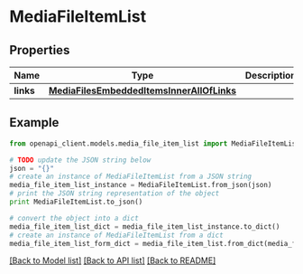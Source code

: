 # MediaFileItemList


## Properties
Name | Type | Description | Notes
------------ | ------------- | ------------- | -------------
**links** | [**MediaFilesEmbeddedItemsInnerAllOfLinks**](MediaFilesEmbeddedItemsInnerAllOfLinks.md) |  | [optional] 

## Example

```python
from openapi_client.models.media_file_item_list import MediaFileItemList

# TODO update the JSON string below
json = "{}"
# create an instance of MediaFileItemList from a JSON string
media_file_item_list_instance = MediaFileItemList.from_json(json)
# print the JSON string representation of the object
print MediaFileItemList.to_json()

# convert the object into a dict
media_file_item_list_dict = media_file_item_list_instance.to_dict()
# create an instance of MediaFileItemList from a dict
media_file_item_list_form_dict = media_file_item_list.from_dict(media_file_item_list_dict)
```
[[Back to Model list]](../README.md#documentation-for-models) [[Back to API list]](../README.md#documentation-for-api-endpoints) [[Back to README]](../README.md)


